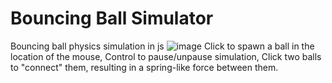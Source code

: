 # Bouncing Ball Simulator
Bouncing ball physics simulation in js
![image](https://user-images.githubusercontent.com/102470405/160283172-c43bcf8b-5ca1-49ec-b566-8849f33ce822.png)
Click to spawn a ball in the location of the mouse, Control to pause/unpause simulation, Click two balls to "connect" them, resulting in a spring-like force between them.
